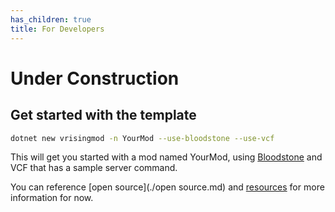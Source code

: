 ```yaml
---
has_children: true
title: For Developers
---
```



# Under Construction

## Get started with the template

```bash
dotnet new vrisingmod -n YourMod --use-bloodstone --use-vcf
```

This will get you started with a mod named YourMod, using [Bloodstone](./bloodstone.md) and VCF that has a sample server command.

You can reference [open source](./open source.md) and [resources](./resources.md) for more information for now.